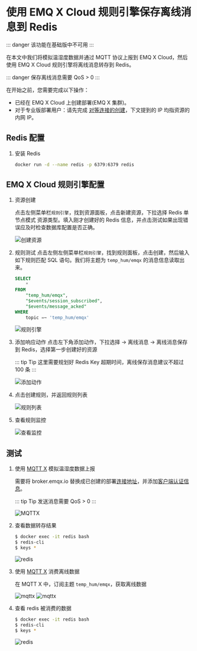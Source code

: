# 使用 EMQ X Cloud 规则引擎保存离线消息到 Redis

::: danger
该功能在基础版中不可用
:::

在本文中我们将模拟温湿度数据并通过 MQTT 协议上报到 EMQ X Cloud，然后使用 EMQ X Cloud 规则引擎将离线消息转存到 Redis。

::: danger
保存离线消息需要 QoS > 0
:::

在开始之前，您需要完成以下操作：
* 已经在 EMQ X Cloud 上创建部署(EMQ X 集群)。
* 对于专业版部署用户：请先完成 [对等连接的创建](../deployments/vpc_peering.md)，下文提到的 IP 均指资源的内网 IP。

## Redis 配置

1. 安装 Redis

   ```bash
   docker run -d --name redis -p 6379:6379 redis
   ```

## EMQ X Cloud 规则引擎配置

1. 资源创建

   点击左侧菜单栏`规则引擎`，找到资源面板，点击新建资源，下拉选择 Redis 单节点模式 资源类型。填入刚才创建好的 Redis 信息，并点击测试如果出现错误应及时检查数据库配置是否正确。

   ![创建资源](./_assets/redis_create_resource.png)

2. 规则测试
   点击左侧左侧菜单栏`规则引擎`，找到规则面板，点击创建，然后输入如下规则匹配 SQL 语句。我们将主题为 `temp_hum/emqx` 的消息信息读取出来。

   ```sql
   SELECT
       *
   FROM
       "temp_hum/emqx",
       "$events/session_subscribed",
       "$events/message_acked"
   WHERE
       topic =~ 'temp_hum/emqx'
   ```
   ![规则引擎](./_assets/offonline_sql_test.png)

3. 添加响应动作
   点击左下角添加动作，下拉选择 → 离线消息 → 离线消息保存到 Redis，选择第一步创建好的资源

   ::: tip Tip
   这里需要规划好 Redis Key 超期时间，离线保存消息建议不超过 100 条
   :::

   ![添加动作](./_assets/offonline_redis_action.png)

4. 点击创建规则，并返回规则列表

   ![规则列表](./_assets/view_rule_engine_offonline_redis.png)

5. 查看规则监控

   ![查看监控](./_assets/view_monitor_offonline_redis.png)

## 测试

1. 使用 [MQTT X](https://mqttx.app/) 模拟温湿度数据上报

   需要将 broker.emqx.io 替换成已创建的部署[连接地址](../deployments/view_deployment.md)，并添加[客户端认证信息](../deployments/auth_and_acl.md)。

   ::: tip Tip
   发送消息需要 QoS > 0
   :::

   ![MQTTX](./_assets/mqttx_offonline_publish.png)

2. 查看数据转存结果

    ```bash
    $ docker exec -it redis bash
    $ redis-cli
    $ keys *
    ```
    ![redis](./_assets/offonline_redis_query_result.png)

3. 使用 [MQTT X](https://mqttx.app/) 消费离线数据
   
   在 MQTT X 中，订阅主题 `temp_hum/emqx`，获取离线数据

   ![mqttx](./_assets/mqttx_offonline_message.png)
   ![mqttx](./_assets/mqttx_offonline_message2.png)

4. 查看 redis 被消费的数据

   ```bash
   $ docker exec -it redis bash
   $ redis-cli
   $ keys *
   ```

   ![redis](./_assets/offonline_redis_query_result2.png)
